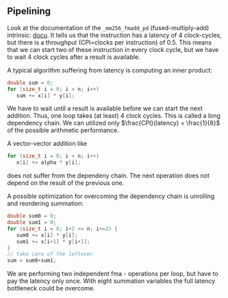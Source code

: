 ## Pipelining

Look at the documentation of the `_mm256_fmadd_pd` (fused-multiply-add) intrinsic:
[docu](https://www.intel.com/content/www/us/en/docs/intrinsics-guide/index.html#text=256_fmadd_pd&avxnewtechs=FMA&ig_expand=3101,3101).
It tells us that the instruction has a latency of 4 clock-cycles, but there is a throughput (CPI=clocks per instruction)
of 0.5. This means that we can start two of these instruction in every clock cycle, but we have to wait 4 clock cycles after
a result is available. 

A typical algorithm suffering from latency is computing an inner product:

```cpp
double sum = 0;
for (size_t i = 0; i < n; i++)
   sum += x[i] * y[i];
```

We have to wait until a result is available before we can start the next addition. Thus, one loop takes (at least) 4 clock
cycles. This is called a long dependency chain. We can utilized only $\frac{CPI}{latency} = \frac{1}{8}$ of the possible arithmetic performance.

A vector-vector addition like
```cpp
for (size_t i = 0; i < n; i++)
   x[i] += alpha * y[i];
```
does not suffer from the dependeny chain. The next operation does not depend on the result of the previous one.


A possible optimization for overcoming the dependency chain is unrolling and reordering summation:
```cpp
double sum0 = 0;
double sum1 = 0;
for (size_t i = 0; i+2 <= n; i+=2) {
   sum0 += x[i] * y[i];
   sum1 += x[i+1] * y[i+1];
}
// take care of the leftover
sum = sum0+sum1;
```
We are performing two independent fma - operations per loop, but have to pay the latency only once.
With eight summation variables the full latency bottleneck could be overcome.



